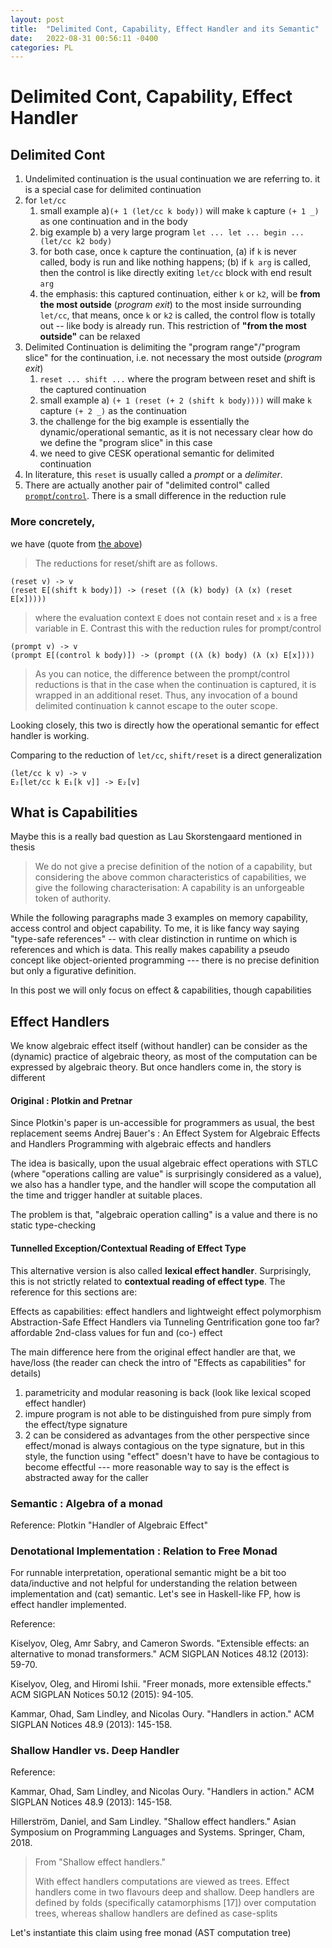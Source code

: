 ```yaml
---
layout: post
title:  "Delimited Cont, Capability, Effect Handler and its Semantic"
date:   2022-08-31 00:56:11 -0400
categories: PL
---
```


# Delimited Cont, Capability, Effect Handler

## Delimited Cont
1. Undelimited continuation is the usual continuation we are referring to. it is a special case for delimited continuation
2. for `let/cc`
   1. small example a)`(+ 1 (let/cc k body))` will make `k` capture `(+ 1 _)` as one continuation and in the body
   2. big example b) a very large program `let ... let ... begin ... (let/cc k2 body)`
   3. for both case, once `k` capture the continuation, (a) if `k` is never called, body is run and like nothing happens; (b) if `k arg` is called, then the control is like directly exiting `let/cc` block with end result `arg` 
   4. the emphasis: this captured continuation, either `k` or `k2`, will be **from the most outside** (*program exit*) to the most inside surrounding `let/cc`, that means, once `k` or `k2` is called, the control flow is totally out -- like body is already run. This restriction of **"from the most outside"** can be relaxed 
3. Delimited Continuation is delimiting the "program range"/"program slice" for the continuation, i.e. not necessary the most outside (*program exit*)
   1. `reset ... shift ...` where the program between reset and shift is the captured continuation
   2. small example a) `(+ 1 (reset (+ 2 (shift k body))))` will make `k` capture `(+ 2 _)` as the continuation
   3. the challenge for the big example is essentially the dynamic/operational semantic, as it is not necessary clear how do we define the "program slice" in this case
   4. we need to give CESK operational semantic for delimited continuation
4. In literature, this `reset` is usually called a *prompt* or a *delimiter*.
5. There are actually another pair of "delimited control" called [`prompt`/`control`](https://cs.ru.nl/~dfrumin/notes/delim.html). There is a small difference in the reduction rule 

### More concretely, 

we have (quote from [the above](https://cs.ru.nl/~dfrumin/notes/delim.html))
> The reductions for reset/shift are as follows.

```
(reset v) -> v
(reset E[(shift k body)]) -> (reset ((λ (k) body) (λ (x) (reset E[x]))))
```

> where the evaluation context `E` does not contain reset and `x` is a free variable in E. Contrast this with the reduction rules for prompt/control

```
(prompt v) -> v
(prompt E[(control k body)]) -> (prompt ((λ (k) body) (λ (x) E[x])))
```
> As you can notice, the difference between the prompt/control reductions is that in the case when the continuation is captured, it is wrapped in an additional reset. Thus, any invocation of a bound delimited continuation k cannot escape to the outer scope.


Looking closely, this two is directly how the operational semantic for effect handler is working.

Comparing to the reduction of `let/cc`, `shift/reset` is a direct generalization

```
(let/cc k v) -> v
E₂[let/cc k E₁[k v]] -> E₂[v]  

```

## What is Capabilities 
Maybe this is a really bad question as Lau Skorstengaard mentioned in thesis
> We do not give a precise definition of the notion of a capability, but considering the above common characteristics of capabilities, we give the following characterisation: A capability is an unforgeable token of authority.

While the following paragraphs made 3 examples on memory capability, access control and object capability. To me, it is like fancy way saying "type-safe references" -- with clear distinction in runtime on which is references and which is data. 
This really makes capability a pseudo concept like object-oriented programming --- there is no precise definition but only a figurative definition. 

In this post we will only focus on effect & capabilities, though capabilities 

## Effect Handlers
We know algebraic effect itself (without handler) can be consider as the (dynamic) practice of algebraic theory, as most of the computation can be expressed by algebraic theory. But once handlers come in, the story is different

#### Original : Plotkin and Pretnar
Since Plotkin's paper is un-accessible for programmers as usual, the best replacement seems Andrej Bauer's :
An Effect System for Algebraic Effects and Handlers
Programming with algebraic effects and handlers

The idea is basically, upon the usual algebraic effect operations with STLC (where "operations calling are value" is surprisingly considered as a value), we also has a handler type, and the handler will scope the computation all the time and trigger handler at suitable places.

The problem is that, "algebraic operation calling" is a value and there is no static type-checking 

#### Tunnelled Exception/Contextual Reading of Effect Type
This alternative version is also called **lexical effect handler**. Surprisingly, this is not strictly related to **contextual reading of effect type**. The reference for this sections are:

Effects as capabilities: effect handlers and lightweight effect polymorphism
Abstraction-Safe Effect Handlers via Tunneling
Gentrification gone too far? affordable 2nd-class values for fun and (co-) effect

The main difference here from the original effect handler are that, we have/loss (the reader can check the intro of "Effects as capabilities" for details)
1. parametricity and modular reasoning is back (look like lexical scoped effect handler)
2. impure program is not able to be distinguished from pure simply from the effect/type signature
3. 2 can be considered as advantages from the other perspective since effect/monad is always contagious on the type signature, but in this style, the function using "effect" doesn't have to have be contagious to become effectful --- more reasonable way to say is the effect is abstracted away for the caller  


### Semantic : Algebra of a monad

Reference: Plotkin "Handler of Algebraic Effect"


### Denotational Implementation : Relation to Free Monad

For runnable interpretation, operational semantic might be a bit too data/inductive and not helpful for understanding the relation between implementation and (cat) semantic. Let's see in Haskell-like FP, how is effect handler implemented.

Reference:

Kiselyov, Oleg, Amr Sabry, and Cameron Swords. "Extensible effects: an alternative to monad transformers." ACM SIGPLAN Notices 48.12 (2013): 59-70.

Kiselyov, Oleg, and Hiromi Ishii. "Freer monads, more extensible effects." ACM SIGPLAN Notices 50.12 (2015): 94-105.

Kammar, Ohad, Sam Lindley, and Nicolas Oury. "Handlers in action." ACM SIGPLAN Notices 48.9 (2013): 145-158.

<!-- How is this section related to the semantic section above -->


### Shallow Handler vs. Deep Handler

Reference: 

Kammar, Ohad, Sam Lindley, and Nicolas Oury. "Handlers in action." ACM SIGPLAN Notices 48.9 (2013): 145-158.

Hillerström, Daniel, and Sam Lindley. "Shallow effect handlers." Asian Symposium on Programming Languages and Systems. Springer, Cham, 2018.


> From  "Shallow effect handlers."
> 
>  With effect handlers computations are viewed as trees. Effect handlers come
in two flavours deep and shallow. Deep handlers are defined by folds (specifically
catamorphisms [17]) over computation trees, whereas shallow handlers are defined as case-splits 

Let's instantiate this claim using free monad (AST computation tree)





